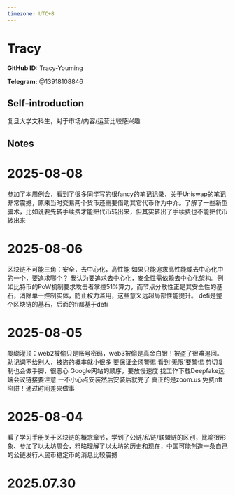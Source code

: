 ```yaml
---
timezone: UTC+8
---
```


# Tracy

**GitHub ID:** Tracy-Youming

**Telegram:** @13918108846

## Self-introduction

复旦大学文科生，对于市场/内容/运营比较感兴趣

## Notes

<!-- Content_START -->
# 2025-08-08

参加了本周例会，看到了很多同学写的很fancy的笔记记录，关于Uniswap的笔记非常震撼，原来当时交易两个货币还需要借助其它代币作为中介。了解了一些新型骗术，比如说要先转手续费才能把代币转出来，但其实转出了手续费也不能把代币转出来

# 2025-08-06

区块链不可能三角：安全，去中心化，高性能
如果只能追求高性能或去中心化中的一个，要追求哪个？
我认为要追求去中心化，安全性需依赖去中心化架构。例如比特币的PoW机制要求攻击者掌控51%算力，而节点分散性正是其安全性的基石，消除单一控制实体，防止权力滥用，这些意义远超局部性能提升。
defi是整个区块链的基石，后面的fi都基于defi

# 2025-08-05

醍醐灌顶：web2被偷只是账号密码，web3被偷是真金白银！被盗了很难追回。
助记词不给别人，被盗的概率就小很多
要保证金须警惕
看到‘无限’要警惕
剪切复制也会做手脚，很恶心
Google网站的顺序，要放慢速度
找工作下载Deepfake远端会议链接要注意 一不小心点安装然后安装后就完了 真正的是zoom.us
免费nft陷阱！通过时间差来做事

# 2025-08-04

看了学习手册关于区块链的概念章节，学到了公链/私链/联盟链的区别，比喻很形象、参加了以太坊周会，粗略理解了以太坊的历史和现在，中国可能创造一条自己的公链发行人民币稳定币的消息比较震撼


# 2025.07.30


<!-- Content_END -->
